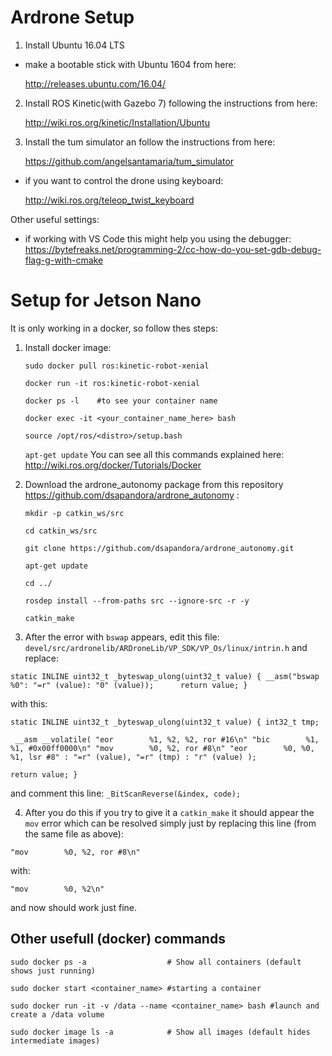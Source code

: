# Ardrone Setup

1. Install Ubuntu 16.04 LTS

- make a bootable stick with Ubuntu 1604 from here:

	http://releases.ubuntu.com/16.04/

2. Install ROS Kinetic(with Gazebo 7) following the instructions from here:

	http://wiki.ros.org/kinetic/Installation/Ubuntu

3. Install the tum simulator an follow the instructions from here:

	https://github.com/angelsantamaria/tum_simulator

- if you want to control the drone using keyboard:

	http://wiki.ros.org/teleop_twist_keyboard


Other useful settings:

- if working with VS Code this might help you using the debugger:
	https://bytefreaks.net/programming-2/cc-how-do-you-set-gdb-debug-flag-g-with-cmake

# Setup for Jetson Nano

It is only working in a docker, so follow thes steps:

1. Install docker image: 

	`sudo docker pull ros:kinetic-robot-xenial` 
	
	`docker run -it ros:kinetic-robot-xenial`
	
	`docker ps -l    #to see your container name`
	
	`docker exec -it <your_container_name_here> bash`
	
	`source /opt/ros/<distro>/setup.bash`
	
	`apt-get update`
	You can see all this commands explained here: http://wiki.ros.org/docker/Tutorials/Docker

2. Download the ardrone_autonomy package from this repository https://github.com/dsapandora/ardrone_autonomy :

	`mkdir -p catkin_ws/src`
	
	`cd catkin_ws/src`
	
	`git clone https://github.com/dsapandora/ardrone_autonomy.git`
	
	`apt-get update`
	
	`cd ../`
	
	`rosdep install --from-paths src --ignore-src -r -y`
	
	`catkin_make`
	
3. After the error with `bswap` appears, edit this file: ` devel/src/ardronelib/ARDroneLib/VP_SDK/VP_Os/linux/intrin.h` and replace:

`static INLINE uint32_t _byteswap_ulong(uint32_t value)
{
   __asm("bswap %0":
     "=r" (value):
     "0" (value));     
  return value;
}`


with this:

`static INLINE uint32_t _byteswap_ulong(uint32_t value)
{
  int32_t tmp;`

 ` __asm __volatile(
    "eor        %1, %2, %2, ror #16\n"
    "bic        %1, %1, #0x00ff0000\n"
    "mov        %0, %2, ror #8\n"
    "eor        %0, %0, %1, lsr #8"
    : "=r" (value), "=r" (tmp)
    : "r" (value)
  );`

  `return value;
}`

and comment this line: `_BitScanReverse(&index, code);`

 4. After you do this if you try to give it a `catkin_make` it should appear the `mov` error which can be resolved simply just by replacing this line (from the same file as above):

`"mov        %0, %2, ror #8\n"`

with:

`"mov        %0, %2\n"`

and now should work just fine. 


## Other usefull (docker) commands

`sudo docker ps -a  	            # Show all containers (default shows just running)`

`sudo docker start <container_name> #starting a container`
 
`sudo docker run -it -v /data --name <container_name> bash #launch and create a /data volume`
 
 `sudo docker image ls -a            # Show all images (default hides intermediate images)`
